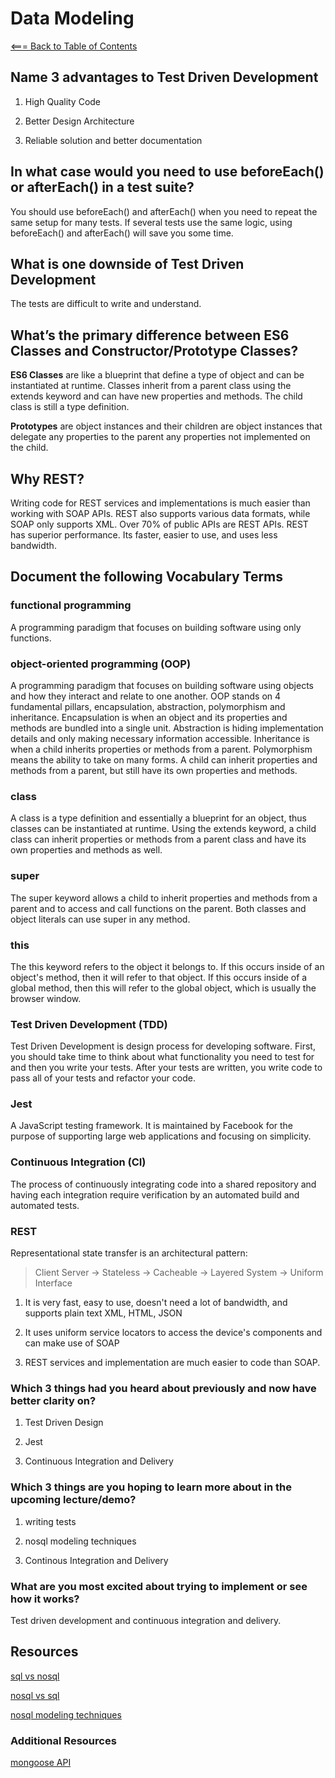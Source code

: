# Data Modeling

[<=== Back to Table of Contents](https://peterjstaker.github.io/reading-notes/)

## Name 3 advantages to Test Driven Development

1. High Quality Code

1. Better Design Architecture

1. Reliable solution and better documentation

## In what case would you need to use beforeEach() or afterEach() in a test suite?

You should use beforeEach() and afterEach() when you need to repeat the same setup for many tests. If several tests use the same logic, using beforeEach() and afterEach() will save you some time.

## What is one downside of Test Driven Development

The tests are difficult to write and understand.

## What’s the primary difference between ES6 Classes and Constructor/Prototype Classes?

**ES6 Classes** are like a blueprint that define a type of object and can be instantiated at runtime. Classes inherit from a parent class using the extends keyword and can have new properties and methods. The child class is still a type definition.

**Prototypes** are object instances and their children are object instances that delegate any properties to the parent any properties not implemented on the child.

## Why REST?

Writing code for REST services and implementations is much easier than working with SOAP APIs. REST also supports various data formats, while SOAP only supports XML. Over 70% of public APIs are REST APIs. REST has superior performance. Its faster, easier to use, and uses less bandwidth.

## Document the following Vocabulary Terms

### functional programming

A programming paradigm that focuses on building software using only functions.

### object-oriented programming (OOP)

A programming paradigm that focuses on building software using objects and how they interact and relate to one another. OOP stands on 4 fundamental pillars, encapsulation, abstraction, polymorphism and inheritance. Encapsulation is when an object and its properties and methods are bundled into a single unit. Abstraction is hiding implementation details and only making necessary information accessible. Inheritance is when a child inherits properties or methods from a parent. Polymorphism means the ability to take on many forms. A child can inherit properties and methods from a parent, but still have its own properties and methods.

### class

A class is a type definition and essentially a blueprint for an object, thus classes can be instantiated at runtime. Using the extends keyword, a child class can inherit properties or methods from a parent class and have its own properties and methods as well.

### super

The super keyword allows a child to inherit properties and methods from a parent and to access and call functions on the parent. Both classes and object literals can use super in any method.

### this

The this keyword refers to the object it belongs to. If this occurs inside of an object's method, then it will refer to that object. If this occurs inside of a global method, then this will refer to the global object, which is usually the browser window.

### Test Driven Development (TDD)

Test Driven Development is design process for developing software. First, you should take time to think about what functionality you need to test for and then you write your tests. After your tests are written, you write code to pass all of your tests and refactor your code.

### Jest

A JavaScript testing framework. It is maintained by Facebook for the purpose of supporting large web applications and focusing on simplicity.

### Continuous Integration (CI)

The process of continuously integrating code into a shared repository and having each integration require verification by an automated build and automated tests.

### REST

Representational state transfer is an architectural pattern:

> Client Server -> Stateless -> Cacheable -> Layered System -> Uniform Interface

1. It is very fast, easy to use, doesn't need a lot of bandwidth, and supports plain text XML, HTML, JSON

1. It uses uniform service locators to access the device's components and can make use of SOAP

1. REST services and implementation are much easier to code than SOAP.

### Which 3 things had you heard about previously and now have better clarity on?

1. Test Driven Design

1. Jest

1. Continuous Integration and Delivery

### Which 3 things are you hoping to learn more about in the upcoming lecture/demo?

1. writing tests

1. nosql modeling techniques

1. Continous Integration and Delivery

### What are you most excited about trying to implement or see how it works?

Test driven development and continuous integration and delivery.

## Resources

[sql vs nosql](hhttps://www.youtube.com/watch?v=ZS_kXvOeQ5Y)

[nosql vs sql](https://www.thegeekstuff.com/2014/01/sql-vs-nosql-db/?utm_source=tuicool)

[nosql modeling techniques](https://highlyscalable.wordpress.com/2012/03/01/nosql-data-modeling-techniques/)

### Additional Resources

[mongoose API](https://mongoosejs.com/docs/api.html#Model)

